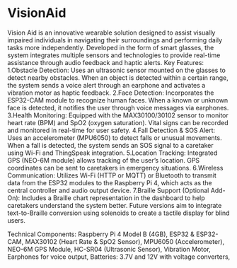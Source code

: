 # VisionAid
Vision Aid is an innovative wearable solution designed to assist visually impaired individuals in navigating their surroundings and performing daily tasks more independently. Developed in the form of smart glasses, the system integrates multiple sensors and technologies to provide real-time assistance through audio feedback and haptic alerts.
Key Features:
1.Obstacle Detection:
Uses an ultrasonic sensor mounted on the glasses to detect nearby obstacles.
When an object is detected within a certain range, the system sends a voice alert through an earphone and activates a vibration motor as haptic feedback.
2.Face Detection:
Incorporates the ESP32-CAM module to recognize human faces.
When a known or unknown face is detected, it notifies the user through voice messages via earphones.
3.Health Monitoring:
Equipped with the MAX30100/30102 sensor to monitor heart rate (BPM) and SpO2 (oxygen saturation).
Vital signs can be recorded and monitored in real-time for user safety.
4.Fall Detection & SOS Alert:
Uses an accelerometer (MPU6050) to detect falls or unusual movements.
When a fall is detected, the system sends an SOS signal to a caretaker using Wi-Fi and ThingSpeak integration.
5.Location Tracking:
Integrated GPS (NEO-6M module) allows tracking of the user’s location.
GPS coordinates can be sent to caretakers in emergency situations.
6.Wireless Communication:
Utilizes Wi-Fi (HTTP or MQTT) or Bluetooth to transmit data from the ESP32 modules to the Raspberry Pi 4, which acts as the central controller and audio output device.
7.Braille Support (Optional Add-On):
Includes a Braille chart representation in the dashboard to help caretakers understand the system better.
Future versions aim to integrate text-to-Braille conversion using solenoids to create a tactile display for blind users.

Technical Components:
Raspberry Pi 4 Model B (4GB),
ESP32 & ESP32-CAM,
MAX30102 (Heart Rate & SpO2 Sensor),
MPU6050 (Accelerometer),
NEO-6M GPS Module,
HC-SR04 (Ultrasonic Sensor),
Vibration Motor,
Earphones for voice output,
Batteries: 3.7V and 12V with voltage converters,
